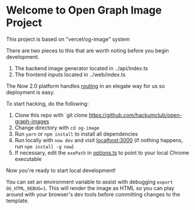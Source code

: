 # Welcome to Open Graph Image Project

This project is based on "vercel/og-image" system

There are two pieces to this that are worth noting before you begin development.

1. The backend image generator located in ../api/index.ts
2. The frontend inputs located in ../web/index.ts

The Now 2.0 platform handles [routing](https://github.com/hackumclub/open-graph-images/blob/master/now.json#L6) in an elegate way for us so deployment is easy.

To start hacking, do the following:

1. Clone this repo with `git clone https://github.com/hackumclub/open-graph-images
2. Change directory with `cd og-image`
3. Run `yarn` or `npm install` to install all dependencies
4. Run locally with `now dev` and visit [localhost:3000](http://localhost:3000) (if nothing happens, run `npm install -g now`)
5. If necessary, edit the `exePath` in [options.ts](https://github.com/hackumclub/open-graph-images/blob/master/api/_lib/options.ts) to point to your local Chrome executable

Now you're ready to start local development!

You can set an environment variable to assist with debugging `export OG_HTML_DEBUG=1`. This will render the image as HTML so you can play around with your browser's dev tools before committing changes to the template.
